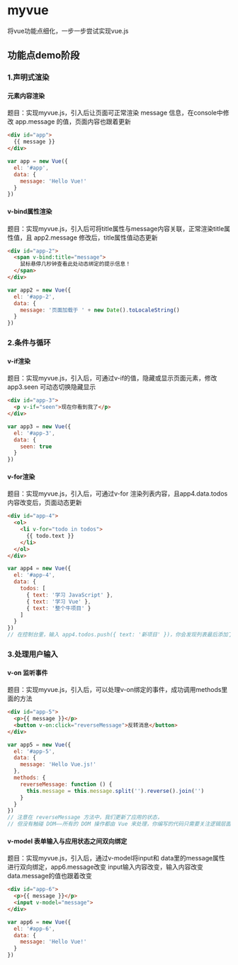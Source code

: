 # myvue
将vue功能点细化，一步一步尝试实现vue.js

## 功能点demo阶段

### 1.声明式渲染
#### 元素内容渲染
题目：实现myvue.js，引入后让页面可正常渲染 message 信息，在console中修改 app.message 的值，页面内容也跟着更新
```html
<div id="app">
  {{ message }}
</div>
```
```js
var app = new Vue({
  el: '#app',
  data: {
    message: 'Hello Vue!'
  }
})
```
#### v-bind属性渲染
题目：实现myvue.js，引入后可将title属性与message内容关联，正常渲染title属性值，且 app2.message 修改后，title属性值动态更新
```html
<div id="app-2">
  <span v-bind:title="message">
    鼠标悬停几秒钟查看此处动态绑定的提示信息！
  </span>
</div>
```
```js
var app2 = new Vue({
  el: '#app-2',
  data: {
    message: '页面加载于 ' + new Date().toLocaleString()
  }
})
```
### 2.条件与循环
#### v-if渲染
题目：实现myvue.js，引入后，可通过v-if的值，隐藏或显示页面元素，修改 app3.seen 可动态切换隐藏显示 
```html
<div id="app-3">
  <p v-if="seen">现在你看到我了</p>
</div>
```
```js
var app3 = new Vue({
  el: '#app-3',
  data: {
    seen: true
  }
})
```
#### v-for渲染
题目：实现myvue.js，引入后，可通过v-for 渲染列表内容，且app4.data.todos内容改变后，页面动态更新
```html
<div id="app-4">
  <ol>
    <li v-for="todo in todos">
      {{ todo.text }}
    </li>
  </ol>
</div>
```
```js
var app4 = new Vue({
  el: '#app-4',
  data: {
    todos: [
      { text: '学习 JavaScript' },
      { text: '学习 Vue' },
      { text: '整个牛项目' }
    ]
  }
})
// 在控制台里，输入 app4.todos.push({ text: '新项目' })，你会发现列表最后添加了一个新项目。
```

### 3.处理用户输入
#### v-on 监听事件
题目：实现myvue.js，引入后，可以处理v-on绑定的事件，成功调用methods里面的方法
```html
<div id="app-5">
  <p>{{ message }}</p>
  <button v-on:click="reverseMessage">反转消息</button>
</div>
```
```js
var app5 = new Vue({
  el: '#app-5',
  data: {
    message: 'Hello Vue.js!'
  },
  methods: {
    reverseMessage: function () {
      this.message = this.message.split('').reverse().join('')
    }
  }
})
// 注意在 reverseMessage 方法中，我们更新了应用的状态，
// 但没有触碰 DOM——所有的 DOM 操作都由 Vue 来处理，你编写的代码只需要关注逻辑层面即可。
```
#### v-model 表单输入与应用状态之间双向绑定
题目：实现myvue.js，引入后，通过v-model将input和 data里的message属性进行双向绑定，app6.message改变 input输入内容改变，输入内容改变 data.message的值也跟着改变
```html
<div id="app-6">
  <p>{{ message }}</p>
  <input v-model="message">
</div>
```
```js
var app6 = new Vue({
  el: '#app-6',
  data: {
    message: 'Hello Vue!'
  }
})
```

